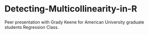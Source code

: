 # Detecting-Multicollinearity-in-R
Peer presentation with Grady Keene for American University graduate students Regression Class. 
